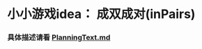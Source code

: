 
# 小小游戏idea： 成双成对(inPairs)
### 具体描述请看 [PlanningText.md](https://github.com/wteam-xq3/inPairs/blob/master/PlanningText.md)
